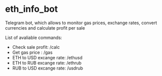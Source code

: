 # eth_info_bot
 
Telegram bot, which allows to monitor gas prices, exchange rates, convert currencies and calculate profit per sale

List of avaliable commands:
* Check sale profit: /calc
* Get gas price : /gas
* ETH to USD excange rate: /ethusd
* ETH to RUB excange rate: /ethrub
* RUB to USD excange rate: /usdrub
